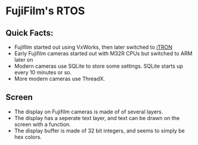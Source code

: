 # FujiFilm's RTOS

## Quick Facts:  
- Fujifilm started out using VxWorks, then later switched to [iTRON](https://en.wikipedia.org/wiki/ITRON_project)
- Early Fujifilm cameras started out with M32R CPUs but switched to ARM later on
- Modern cameras use SQLite to store some settings. SQLite starts up every 10 minutes or so.
- More modern cameras use ThreadX.

## Screen
- The display on Fujifilm cameras is made of of several layers.
- The display has a seperate text layer, and text can be drawn on the screen with a function.
- The display buffer is made of 32 bit integers, and seems to simply be hex colors.
